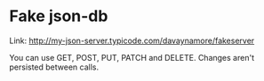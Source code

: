 # Fake json-db
Link: http://my-json-server.typicode.com/davaynamore/fakeserver

You can use GET, POST, PUT, PATCH and DELETE. Changes aren't persisted between calls.
